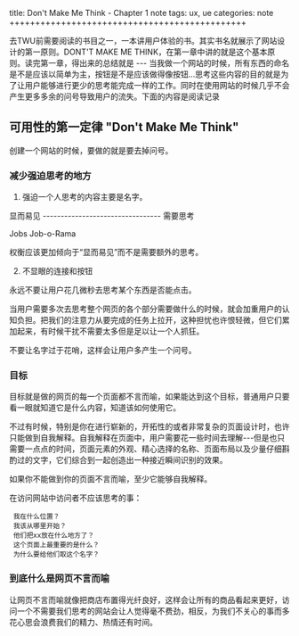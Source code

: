 title: Don't Make Me Think - Chapter 1 note
tags: ux, ue
categories: note
++++++++++++++++++++++++++++++++++++++++++++++

去TWU前需要阅读的书目之一，一本讲用户体验的书。其实书名就展示了网站设计的第一原则。DONT'T MAKE ME THINK，在第一章中讲的就是这个基本原则。读完第一章，得出来的总结就是 --- 当我做一个网站的时候，所有东西的命名是不是应该以简单为主，按钮是不是应该做得像按钮...思考这些内容的目的就是为了让用户能够进行更少的思考能完成一样的工作。同时在使用网站的时候几乎不会产生更多多余的问号导致用户的流失。下面的内容是阅读记录

## 可用性的第一定律 "Don't Make Me Think" ##

创建一个网站的时候，要做的就是要去掉问号。

### 减少强迫思考的地方 ###

1. 强迫一个人思考的内容主要是名字。

显而易见 --------------------------------- 需要思考

  Jobs                                  Job-o-Rama


权衡应该更加倾向于“显而易见”而不是需要额外的思考。


2. 不显眼的连接和按钮

永远不要让用户花几微秒去思考某个东西是否能点击。

当用户需要多次去思考整个网页的各个部分需要做什么的时候，就会加重用户的认知负担。把我们的注意力从要完成的任务上拉开，这种担忧也许恨轻微，但它们累加起来，有时候干扰不需要太多但是足以让一个人抓狂。

不要让名字过于花哨，这样会让用户多产生一个问号。


### 目标 ###

目标就是做的网页的每一个页面都不言而喻，如果能达到这个目标，普通用户只要看一眼就知道它是什么内容，知道该如何使用它。

不过有时候，特别是你在进行崭新的，开拓性的或者非常复杂的页面设计时，也许只能做到自我解释。自我解释在页面中，用户需要花一些时间去理解---但是也只需要一点点的时间，页面元素的外观、精心选择的名称、页面布局以及少量仔细斟酌过的文字，它们综合到一起创造出一种接近瞬间识别的效果。


如果你不能做到你的页面不言而喻，至少它能够自我解释。

在访问网站中访问者不应该思考的事：

     我在什么位置？
     我该从哪里开始？
     他们把xx放在什么地方了？
     这个页面上最重要的是什么？
     为什么要给他们取这个名字？



### 到底什么是网页不言而喻 ###


让网页不言而喻就像把商店布置得光纤良好，这样会让所有的商品看起来更好，访问一个不需要我们思考的网站会让人觉得毫不费劲，相反，为我们不关心的事而多花心思会浪费我们的精力、热情还有时间。